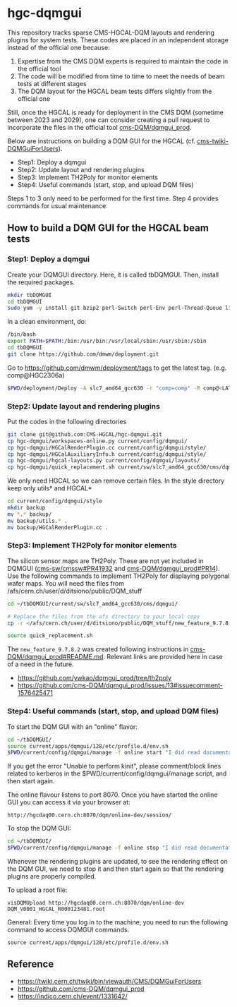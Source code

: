 # hgc-dqmgui

This repository tracks sparse CMS-HGCAL-DQM layouts and rendering plugins for system tests. These codes are placed in an independent storage instead of the official one because:

1. Expertise from the CMS DQM experts is required to maintain the code in the official tool
2. The code will be modified from time to time to meet the needs of beam tests at different stages
3. The DQM layout for the HGCAL beam tests differs slightly from the official one

Still, once the HGCAL is ready for deployment in the CMS DQM (sometime between 2023 and 2029), one can consider creating a pull request to incorporate the files in the official tool [cms-DQM/dqmgui_prod](https://github.com/cms-DQM/dqmgui_prod).

Below are instructions on building a DQM GUI for the HGCAL (cf. [cms-twiki-DQMGuiForUsers](https://twiki.cern.ch/twiki/bin/viewauth/CMS/DQMGuiForUsers)).

- Step1: Deploy a dqmgui
- Step2: Update layout and rendering plugins
- Step3: Implement TH2Poly for monitor elements
- Step4: Useful commands (start, stop, and upload DQM files)

Steps 1 to 3 only need to be performed for the first time. Step 4 provides commands for usual maintenance.

## How to build a DQM GUI for the HGCAL beam tests

### Step1: Deploy a dqmgui
Create your DQMGUI directory. Here, it is called tbDQMGUI. Then, install the required packages.
```bash
mkdir tbDQMGUI
cd tbDQMGUI
sudo yum -y install git bzip2 perl-Switch perl-Env perl-Thread-Queue libXpm-devel libXmu libXext-devel mesa-libGLU-devel libXinerama libXi libXft-devel libXrandr libXcursor zsh tk perl-ExtUtils-Embed compat-libstdc++-33
```

In a clean environment, do:
```bash
/bin/bash
export PATH=$PATH:/bin:/usr/bin:/usr/local/sbin:/usr/sbin:/sbin
cd tbDQMGUI
git clone https://github.com/dmwm/deployment.git
```

Go to https://github.com/dmwm/deployment/tags to get the latest tag. (e.g. comp@HGC2306a)
```bash
$PWD/deployment/Deploy -A slc7_amd64_gcc630 -r "comp=comp" -R comp@<LATESTTAG> -t MYDEV -s "prep sw post" $PWD dqmgui/bare
```

### Step2: Update layout and rendering plugins
Put the codes in the following directories
```bash
git clone git@github.com:CMS-HGCAL/hgc-dqmgui.git
cp hgc-dqmgui/workspaces-online.py current/config/dqmgui/
cp hgc-dqmgui/HGCalRenderPlugin.cc current/config/dqmgui/style/
cp hgc-dqmgui/HGCalAuxiliaryInfo.h current/config/dqmgui/style/
cp hgc-dqmgui/hgcal-layouts.py current/config/dqmgui/layouts/
cp hgc-dqmgui/quick_replacement.sh current/sw/slc7_amd64_gcc630/cms/dqmgui/ # for Step3
```

We only need HGCAL so we can remove certain files. In the style directory keep only utils\* and HGCAL\*
```bash
cd current/config/dqmgui/style
mkdir backup
mv *.* backup/
mv backup/utils.* .
mv backup/HGCalRenderPlugin.cc .
```

### Step3: Implement TH2Poly for monitor elements
The silicon sensor maps are TH2Poly. These are not yet included in DQMGUI ([cms-sw/cmssw#PR41932](https://github.com/cms-sw/cmssw/pull/41932) and [cms-DQM/dqmgui_prod#PR14](https://github.com/cms-DQM/dqmgui_prod/pull/14)). Use the following commands to implement TH2Poly for displaying polygonal wafer maps. You will need the files from /afs/cern.ch/user/d/ditsiono/public/DQM_stuff

```bash
cd ~/tbDQMGUI/current/sw/slc7_amd64_gcc630/cms/dqmgui/

# Replace the files from the afs directory to your local copy
cp -r </afs/cern.ch/user/d/ditsiono/public/DQM_stuff/new_feature_9.7.8.2/> .

source quick_replacement.sh
```

The `new_feature_9.7.8.2` was created following instructions in [cms-DQM/dqmgui_prod#README.md](https://github.com/cms-DQM/dqmgui_prod/blob/index128/README.md). Relevant links are provided here in case of a need in the future.
- https://github.com/ywkao/dqmgui_prod/tree/th2poly
- https://github.com/cms-DQM/dqmgui_prod/issues/13#issuecomment-1576425471

### Step4: Useful commands (start, stop, and upload DQM files)
To start the DQM GUI with an "online" flavor:
```bash
cd ~/tbDQMGUI/
source current/apps/dqmgui/128/etc/profile.d/env.sh
$PWD/current/config/dqmgui/manage -f online start "I did read documentation"
```

If you get the error "Unable to perform kinit", please comment/block lines related to kerberos in the $PWD/current/config/dqmgui/manage script, and then start again.

The online flavour listens to port 8070. Once you have started the online GUI you can access it via your browser at:
```
http://hgcdaq00.cern.ch:8070/dqm/online-dev/session/
```

To stop the DQM GUI:
```bash
cd ~/tbDQMGUI/
$PWD/current/config/dqmgui/manage -f online stop "I did read documentation"
```

Whenever the rendering plugins are updated, to see the rendering effect on the DQM GUI, we need to stop it and then start again so that the rendering plugins are properly compiled.

To upload a root file:
```
visDQMUpload http://hgcdaq00.cern.ch:8070/dqm/online-dev DQM_V0001_HGCAL_R000123481.root
```

General: Every time you log in to the machine, you need to run the following command to access DQMGUI commands.
```
source current/apps/dqmgui/128/etc/profile.d/env.sh
```

## Reference
- https://twiki.cern.ch/twiki/bin/viewauth/CMS/DQMGuiForUsers
- https://github.com/cms-DQM/dqmgui_prod
- https://indico.cern.ch/event/1331642/
